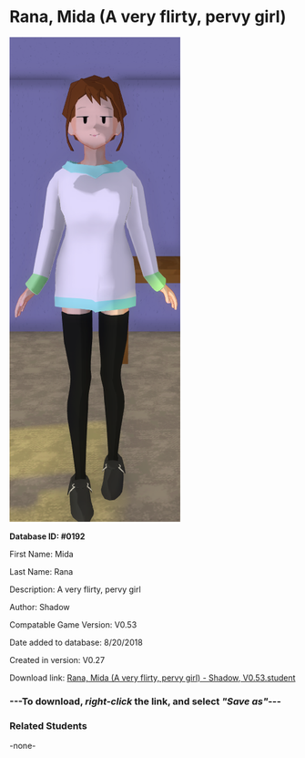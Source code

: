 # Rana, Mida (A very flirty, pervy girl)

<img src="../../Files/Images/Rana, Mida (A very flirty, pervy girl).png" title="Rana, Mida (A very flirty, pervy girl) - Shadow, V0.53">

**Database ID: #0192**

First Name: Mida

Last Name: Rana

Description: A very flirty, pervy girl

Author: Shadow

Compatable Game Version: V0.53

Date added to database: 8/20/2018

Created in version: V0.27

Download link: <a href="https://raw.githubusercontent.com/Arbiter1223/Daigaku-Gurashi-Custom-Students/master/Files/Student%20Files/Rana%2C%20Mida%20(A%20very%20flirty%2C%20pervy%20girl)%20-%20Shadow%2C%20V0.53.student">Rana, Mida (A very flirty, pervy girl) - Shadow, V0.53.student</a>

### ---**To download, _right-click_ the link, and select _"Save as"_**---

### Related Students

-none-
